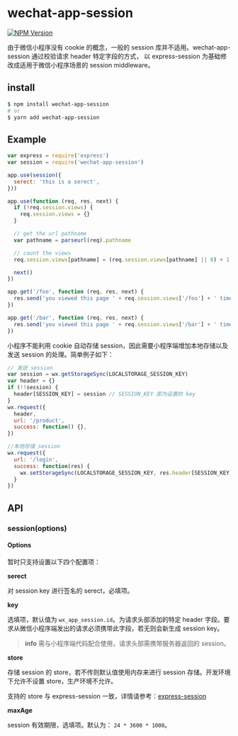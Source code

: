 # wechat-app-session

[![NPM Version][npm-image]][npm-url]

由于微信小程序没有 cookie 的概念，一般的 session 库并不适用。wechat-app-session 通过校验请求 header 特定字段的方式， 以 express-session 为基础修改成适用于微信小程序场景的 session middleware。

## install
```sh
$ npm install wechat-app-session
# or
$ yarn add wechat-app-session
```

## Example

```js
var express = require('express')
var session = require('wechat-app-session')

app.use(session({
  serect: 'this is a serect',
}))

app.use(function (req, res, next) {
  if (!req.session.views) {
    req.session.views = {}
  }

  // get the url pathname
  var pathname = parseurl(req).pathname

  // count the views
  req.session.views[pathname] = (req.session.views[pathname] || 0) + 1

  next()
})

app.get('/foo', function (req, res, next) {
  res.send('you viewed this page ' + req.session.views['/foo'] + ' times')
})

app.get('/bar', function (req, res, next) {
  res.send('you viewed this page ' + req.session.views['/bar'] + ' times')
})

```

小程序不能利用 cookie 自动存储 session，因此需要小程序端增加本地存储以及发送 session 的处理。简单例子如下：

```js
// 发送 session
var session = wx.getStorageSync(LOCALSTORAGE_SESSION_KEY)
var header = {}
if (!!session) {
  header[SESSION_KEY] = session // SESSION_KEY 即为设置的 key
}
wx.request({
  header,
  url: '/product',
  success: function() {},
})

//本地存储 session
wx.request({
  url: '/login',
  success: function(res) {
    wx.setStorageSync(LOCALSTORAGE_SESSION_KEY, res.header[SESSION_KEY])
  }
})
```

## API

### session(options)

#### Options
暂时只支持设置以下四个配置项：

**serect**

对 session key 进行签名的 serect，必填项。

**key**

选填项，默认值为 `wx_app_session.id`。为请求头部添加的特定 header 字段。要求从微信小程序端发出的请求必须携带此字段，若无则会新生成 session key。

> **info**
> 需与小程序端代码配合使用，请求头部需携带服务器返回的 session。

**store**

存储 session 的 store，若不传则默认值使用内存来进行 session 存储。开发环境下允许不设置 store，生产环境不允许。

支持的 store 与 express-session 一致，详情请参考：[express-session][express-session-url]

**maxAge**

session 有效期限，选填项。默认为： `24 * 3600 * 1000`。

[npm-image]: https://img.shields.io/npm/v/wechat-app-session.svg
[npm-url]: https://www.npmjs.com/package/wechat-app-session
[express-session-url]: https://github.com/expressjs/session/blob/master/README.md#compatible-session-stores
